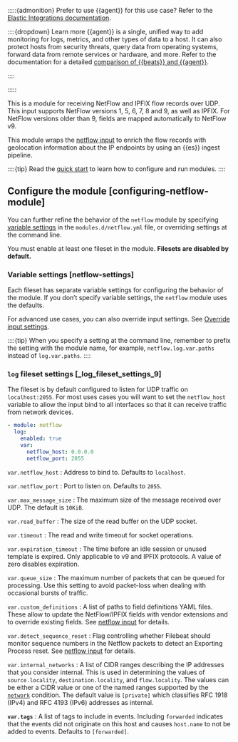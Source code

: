 :::::{admonition} Prefer to use {{agent}} for this use case?
Refer to the [Elastic Integrations documentation](integration-docs://reference/netflow/index.md).

::::{dropdown} Learn more
{{agent}} is a single, unified way to add monitoring for logs, metrics, and other types of data to a host. It can also protect hosts from security threats, query data from operating systems, forward data from remote services or hardware, and more. Refer to the documentation for a detailed [comparison of {{beats}} and {{agent}}](docs-content://reference/fleet/index.md).

::::


:::::


This is a module for receiving NetFlow and IPFIX flow records over UDP. This input supports NetFlow versions 1, 5, 6, 7, 8 and 9, as well as IPFIX. For NetFlow versions older than 9, fields are mapped automatically to NetFlow v9.

This module wraps the [netflow input](/reference/filebeat/filebeat-input-netflow.md) to enrich the flow records with geolocation information about the IP endpoints by using an {{es}} ingest pipeline.

::::{tip}
Read the [quick start](/reference/filebeat/filebeat-installation-configuration.md) to learn how to configure and run modules.
::::



## Configure the module [configuring-netflow-module]

You can further refine the behavior of the `netflow` module by specifying [variable settings](#netflow-settings) in the `modules.d/netflow.yml` file, or overriding settings at the command line.

You must enable at least one fileset in the module. **Filesets are disabled by default.**


### Variable settings [netflow-settings]

Each fileset has separate variable settings for configuring the behavior of the module. If you don’t specify variable settings, the `netflow` module uses the defaults.

For advanced use cases, you can also override input settings. See [Override input settings](/reference/filebeat/advanced-settings.md).

::::{tip}
When you specify a setting at the command line, remember to prefix the setting with the module name, for example, `netflow.log.var.paths` instead of `log.var.paths`.
::::



### `log` fileset settings [_log_fileset_settings_9]

The fileset is by default configured to listen for UDP traffic on `localhost:2055`. For most uses cases you will want to set the `netflow_host` variable to allow the input bind to all interfaces so that it can receive traffic from network devices.

```yaml
- module: netflow
  log:
    enabled: true
    var:
      netflow_host: 0.0.0.0
      netflow_port: 2055
```

`var.netflow_host`
:   Address to bind to. Defaults to `localhost`.

`var.netflow_port`
:   Port to listen on. Defaults to `2055`.

`var.max_message_size`
:   The maximum size of the message received over UDP. The default is `10KiB`.

`var.read_buffer`
:   The size of the read buffer on the UDP socket.

`var.timeout`
:   The read and write timeout for socket operations.

`var.expiration_timeout`
:   The time before an idle session or unused template is expired. Only applicable to v9 and IPFIX protocols. A value of zero disables expiration.

`var.queue_size`
:   The maximum number of packets that can be queued for processing. Use this setting to avoid packet-loss when dealing with occasional bursts of traffic.

`var.custom_definitions`
:   A list of paths to field definitions YAML files. These allow to update the NetFlow/IPFIX fields with vendor extensions and to override existing fields. See [netflow input](/reference/filebeat/filebeat-input-netflow.md) for details.

`var.detect_sequence_reset`
:   Flag controlling whether Filebeat should monitor sequence numbers in the Netflow packets to detect an Exporting Process reset. See [netflow input](/reference/filebeat/filebeat-input-netflow.md) for details.

`var.internal_networks`
:   A list of CIDR ranges describing the IP addresses that you consider internal. This is used in determining the values of `source.locality`, `destination.locality`, and `flow.locality`. The values can be either a CIDR value or one of the named ranges supported by the [`network`](/reference/filebeat/defining-processors.md#condition-network) condition. The default value is `[private]` which classifies RFC 1918 (IPv4) and RFC 4193 (IPv6) addresses as internal.

**`var.tags`**
:   A list of tags to include in events. Including `forwarded` indicates that the events did not originate on this host and causes `host.name` to not be added to events. Defaults to `[forwarded]`.
